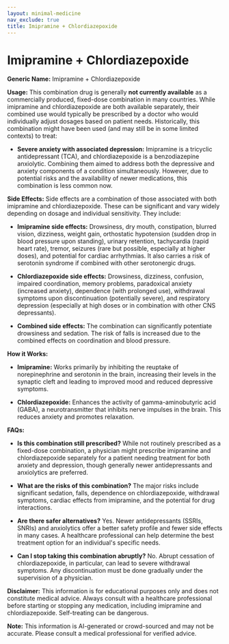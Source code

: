 ```yaml
---
layout: minimal-medicine
nav_exclude: true
title: Imipramine + Chlordiazepoxide
---
```


# Imipramine + Chlordiazepoxide

**Generic Name:** Imipramine + Chlordiazepoxide

**Usage:**  This combination drug is generally **not currently available** as a commercially produced, fixed-dose combination in many countries.  While imipramine and chlordiazepoxide are both available separately, their combined use would typically be prescribed by a doctor who would individually adjust dosages based on patient needs.  Historically, this combination might have been used (and may still be in some limited contexts) to treat:

* **Severe anxiety with associated depression:**  Imipramine is a tricyclic antidepressant (TCA), and chlordiazepoxide is a benzodiazepine anxiolytic.  Combining them aimed to address both the depressive and anxiety components of a condition simultaneously.  However, due to potential risks and the availability of newer medications, this combination is less common now.


**Side Effects:**  Side effects are a combination of those associated with both imipramine and chlordiazepoxide.  These can be significant and vary widely depending on dosage and individual sensitivity.  They include:

* **Imipramine side effects:** Drowsiness, dry mouth, constipation, blurred vision, dizziness, weight gain, orthostatic hypotension (sudden drop in blood pressure upon standing), urinary retention, tachycardia (rapid heart rate), tremor, seizures (rare but possible, especially at higher doses), and potential for cardiac arrhythmias.  It also carries a risk of serotonin syndrome if combined with other serotonergic drugs.

* **Chlordiazepoxide side effects:** Drowsiness, dizziness, confusion, impaired coordination, memory problems, paradoxical anxiety (increased anxiety), dependence (with prolonged use), withdrawal symptoms upon discontinuation (potentially severe), and respiratory depression (especially at high doses or in combination with other CNS depressants).

* **Combined side effects:** The combination can significantly potentiate drowsiness and sedation.  The risk of falls is increased due to the combined effects on coordination and blood pressure.

**How it Works:**

* **Imipramine:**  Works primarily by inhibiting the reuptake of norepinephrine and serotonin in the brain, increasing their levels in the synaptic cleft and leading to improved mood and reduced depressive symptoms.

* **Chlordiazepoxide:** Enhances the activity of gamma-aminobutyric acid (GABA), a neurotransmitter that inhibits nerve impulses in the brain. This reduces anxiety and promotes relaxation.


**FAQs:**

* **Is this combination still prescribed?**  While not routinely prescribed as a fixed-dose combination, a physician might prescribe imipramine and chlordiazepoxide separately for a patient needing treatment for both anxiety and depression, though generally newer antidepressants and anxiolytics are preferred.

* **What are the risks of this combination?**  The major risks include significant sedation, falls, dependence on chlordiazepoxide, withdrawal symptoms, cardiac effects from imipramine, and the potential for drug interactions.

* **Are there safer alternatives?** Yes. Newer antidepressants (SSRIs, SNRIs) and anxiolytics offer a better safety profile and fewer side effects in many cases.  A healthcare professional can help determine the best treatment option for an individual's specific needs.

* **Can I stop taking this combination abruptly?** No.  Abrupt cessation of chlordiazepoxide, in particular, can lead to severe withdrawal symptoms.  Any discontinuation must be done gradually under the supervision of a physician.

**Disclaimer:** This information is for educational purposes only and does not constitute medical advice.  Always consult with a healthcare professional before starting or stopping any medication, including imipramine and chlordiazepoxide.  Self-treating can be dangerous.


**Note:** This information is AI-generated or crowd-sourced and may not be accurate. Please consult a medical professional for verified advice.